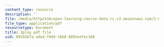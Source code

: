 ```yaml
---
content_type: resource
description: ''
file: /media/https%3A/open-learning-course-data-rc.s3.amazonaws.com/2-003sc-engineering-dynamics-fall-2011/0929267aadedf04916b88891eefec168_d00XI_UTKQo.pdf
file_type: application/pdf
resourcetype: Document
title: 3play pdf file
uid: 0929267a-aded-f049-16b8-8891eefec168
---
```

